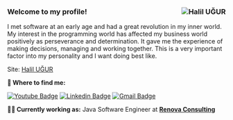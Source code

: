 ### Welcome to my profile!  <img align="right" src="https://ugurhalil.com/wp-content/uploads/2020/08/HuLogoRGB256.png" alt="Halil UĞUR" /></a>

I met software at an early age and had a great revolution in my inner world. My interest in the programming world has affected my business world positively as perseverance and determination. It gave me the experience of making decisions, managing and working together. This is a very important factor into my personality and I want doing best like. 

Site: [Halil UĞUR](https://ugurhalil.com/)


**🔎 Where to find me:** 

[![Youtube Badge](https://img.shields.io/badge/-Halil%20U%C4%9EUR-red?style=flat-square&labelColor=red&logo=youtube&logoColor=white&link=https://www.youtube.com/channel/UC8Z8vYrT3MUxTs5GgPM2ZoA)](https://www.youtube.com/channel/UC8Z8vYrT3MUxTs5GgPM2ZoA) [![Linkedin Badge](https://img.shields.io/badge/-halilugur-blue?style=flat-square&logo=Linkedin&logoColor=white&link=https://www.linkedin.com/in/halilugur/)](https://www.linkedin.com/in/halilugur/) 
[![Gmail Badge](https://img.shields.io/badge/-mr.halilugur@gmail.com-c14438?style=flat-square&logo=Gmail&logoColor=white&link=mailto:mr.halilugur@gmail.com)](mailto:mr.halilugur@gmail.com)


**🧑‍💼 Currently working as:** Java Software Engineer at <a href="https://renovaconsulting.com.tr" target="_blank"><b>Renova Consulting</b></a>
